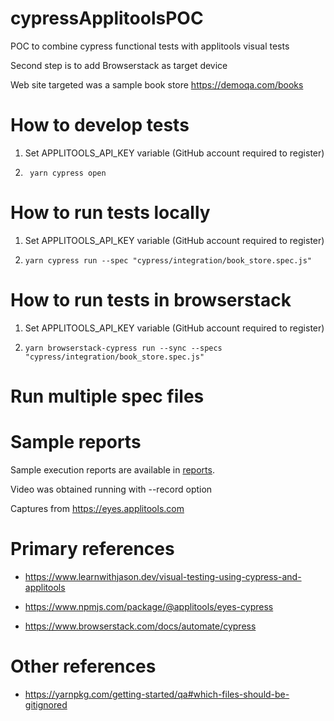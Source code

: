 # cypressApplitoolsPOC

POC to combine cypress functional tests with applitools visual tests

Second step is to add Browserstack as target device


Web site targeted was a sample book store https://demoqa.com/books


# How to develop tests

1. Set APPLITOOLS_API_KEY variable (GitHub account required to register)

2. ` yarn cypress open`


# How to run tests locally

1. Set APPLITOOLS_API_KEY variable (GitHub account required to register)

2. `yarn cypress run --spec "cypress/integration/book_store.spec.js"`


# How to run tests in browserstack

1. Set APPLITOOLS_API_KEY variable (GitHub account required to register)

2. `yarn browserstack-cypress run --sync --specs "cypress/integration/book_store.spec.js"`
   
# Run multiple spec files



# Sample reports

Sample execution reports are available in [reports](./reports).

Video was obtained running with --record option

Captures from https://eyes.applitools.com

# Primary references

- https://www.learnwithjason.dev/visual-testing-using-cypress-and-applitools

- https://www.npmjs.com/package/@applitools/eyes-cypress

- https://www.browserstack.com/docs/automate/cypress
  
# Other references

- https://yarnpkg.com/getting-started/qa#which-files-should-be-gitignored